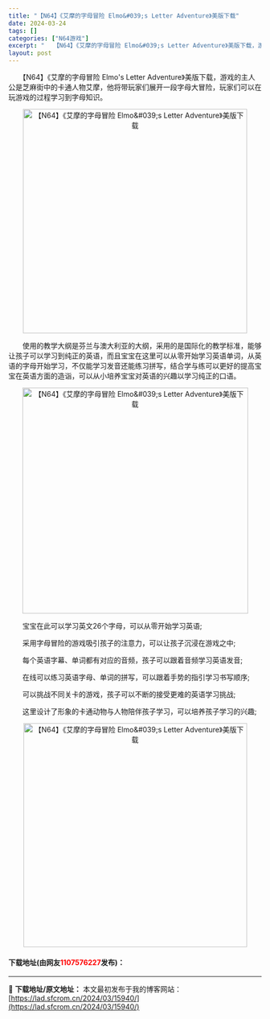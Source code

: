 ```yaml
---
title: "【N64】《艾摩的字母冒险 Elmo&#039;s Letter Adventure》美版下载"
date: 2024-03-24
tags: []
categories: ["N64游戏"]
excerpt: "　　【N64】《艾摩的字母冒险 Elmo&#039;s Letter Adventure》美版下载，游戏的主人公是芝麻街中的卡通人物艾摩，他将带玩家们展开一段字母大冒险，玩家们可以在玩游戏的过程学习到字母知识。 　　使用的教学大纲是芬兰与澳大利亚的大纲，采用的是国际化的教学标准，能够让孩子可以学习到纯&hellip;"
layout: post
---
```


 <p>　　【N64】《艾摩的字母冒险 Elmo&#39;s Letter Adventure》美版下载，游戏的主人公是芝麻街中的卡通人物艾摩，他将带玩家们展开一段字母大冒险，玩家们可以在玩游戏的过程学习到字母知识。</p> <p align="center"><img align="" border="0" src="https://lad.sfcrom.cn/wp-content/uploads/2024/03/20240324_66003b22b4ee0.png" width="446" alt="【N64】《艾摩的字母冒险 Elmo&amp;#039;s Letter Adventure》美版下载" /></p> <p>　　使用的教学大纲是芬兰与澳大利亚的大纲，采用的是国际化的教学标准，能够让孩子可以学习到纯正的英语，而且宝宝在这里可以从零开始学习英语单词，从英语的字母开始学习，不仅能学习发音还能练习拼写，结合学与练可以更好的提高宝宝在英语方面的造诣，可以从小培养宝宝对英语的兴趣以学习纯正的口语。</p> <p align="center"><img align="" border="0" src="https://lad.sfcrom.cn/wp-content/uploads/2024/03/20240324_66003b23c2edb.png" width="449" alt="【N64】《艾摩的字母冒险 Elmo&amp;#039;s Letter Adventure》美版下载" /></p> <p>　　宝宝在此可以学习英文26个字母，可以从零开始学习英语;</p> <p>　　采用字母冒险的游戏吸引孩子的注意力，可以让孩子沉浸在游戏之中;</p> <p>　　每个英语字幕、单词都有对应的音频，孩子可以跟着音频学习英语发音;</p> <p>　　在线可以练习英语字母、单词的拼写，可以跟着手势的指引学习书写顺序;</p> <p>　　可以挑战不同关卡的游戏，孩子可以不断的接受更难的英语学习挑战;</p> <p>　　这里设计了形象的卡通动物与人物陪伴孩子学习，可以培养孩子学习的兴趣;</p> <p align="center"><img align="" border="0" src="https://lad.sfcrom.cn/wp-content/uploads/2024/03/20240324_66003b2481522.png" width="445" alt="【N64】《艾摩的字母冒险 Elmo&amp;#039;s Letter Adventure》美版下载" /></p> <p><h4>下载地址(由网友<font color="red">1107576227</font>发布)：</h4></p> 

---
📖 **下载地址/原文地址：** 本文最初发布于我的博客网站：[https://lad.sfcrom.cn/2024/03/15940/](https://lad.sfcrom.cn/2024/03/15940/)
